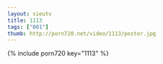```yaml
--- 
layout: sieutv
title: 1113
tags: ["001"]
thumb: http://porn720.net/video/1113/poster.jpg
---
```

{% include porn720 key="1113" %} 
